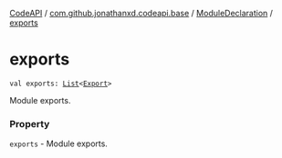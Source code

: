 [CodeAPI](../../index.md) / [com.github.jonathanxd.codeapi.base](../index.md) / [ModuleDeclaration](index.md) / [exports](.)

# exports

`val exports: `[`List`](https://kotlinlang.org/api/latest/jvm/stdlib/kotlin.collections/-list/index.html)`<`[`Export`](../-export/index.md)`>`

Module exports.

### Property

`exports` - Module exports.